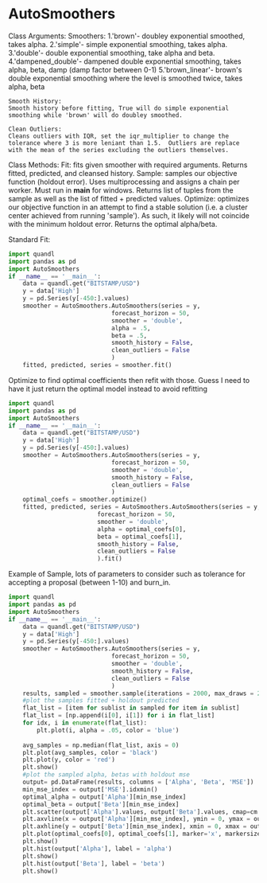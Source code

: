 # AutoSmoothers
Class Arguments:
  Smoothers: 
    1.'brown'- doubley exponential smoothed, takes alpha.
    2.'simple'- simple exponential smoothing, takes alpha.
    3.'double'- double exponential smoothing, take alpha and beta.
    4.'dampened_double'- dampened double exponential smoothing, takes alpha, beta, damp (damp factor between 0-1)
    5.'brown_linear'- brown's double exponential smoothing where the level is smoothed twice, takes alpha, beta

    Smooth History:
    Smooth history before fitting, True will do simple exponential smoothing while 'brown' will do doubley smoothed.

    Clean Outliers:
    Cleans outliers with IQR, set the iqr_multiplier to change the tolerance where 3 is more leniant than 1.5.  Outliers are replace
    with the mean of the series excluding the outliers themselves.

  Class Methods:
    Fit: fits given smoother with required arguments. Returns fitted, predicted, and cleansed history.
    Sample: samples our objective function (holdout error).  Uses multiprocessing and assigns a chain per worker.  Must run in __main__ 
    for windows. Returns list of tuples from the sample as well as the list of fitted + predicted values.
    Optimize: optimizes our objective function in an attempt to find a stable solution (i.e. a cluster center achieved from running 
    'sample').  As such, it likely will not coincide with the minimum holdout error. Returns the optimal alpha/beta. 



Standard Fit:
```python
import quandl
import pandas as pd
import AutoSmoothers
if __name__ == '__main__':
    data = quandl.get("BITSTAMP/USD")
    y = data['High']
    y = pd.Series(y[-450:].values)
    smoother = AutoSmoothers.AutoSmoothers(series = y,
                             forecast_horizon = 50,
                             smoother = 'double',
                             alpha = .5,
                             beta = .5,
                             smooth_history = False,
                             clean_outliers = False
                             )
    fitted, predicted, series = smoother.fit()
```
Optimize to find optimal coefficients then refit with those. Guess I need to have it just return the optimal model instead to avoid 
refitting
```python
import quandl
import pandas as pd
import AutoSmoothers
if __name__ == '__main__':
    data = quandl.get("BITSTAMP/USD")
    y = data['High']
    y = pd.Series(y[-450:].values)
    smoother = AutoSmoothers.AutoSmoothers(series = y,
                             forecast_horizon = 50,
                             smoother = 'double',
                             smooth_history = False,
                             clean_outliers = False
                             )
    optimal_coefs = smoother.optimize()
    fitted, predicted, series = AutoSmoothers.AutoSmoothers(series = y,
                         forecast_horizon = 50,
                         smoother = 'double',
                         alpha = optimal_coefs[0],
                         beta = optimal_coefs[1],
                         smooth_history = False,
                         clean_outliers = False
                         ).fit()
```
Example of Sample, lots of parameters to consider such as tolerance for accepting a proposal (between 1-10) and burn_in.
```python
import quandl
import pandas as pd
import AutoSmoothers
if __name__ == '__main__':
    data = quandl.get("BITSTAMP/USD")
    y = data['High']
    y = pd.Series(y[-450:].values)
    smoother = AutoSmoothers.AutoSmoothers(series = y,
                             forecast_horizon = 50,
                             smoother = 'double',
                             smooth_history = False,
                             clean_outliers = False
                             )
    results, sampled = smoother.sample(iterations = 2000, max_draws = 20000, tolerance = 6, burn_in = 500)
    #plot the samples fitted + holdout predicted
    flat_list = [item for sublist in sampled for item in sublist]
    flat_list = [np.append(i[0], i[1]) for i in flat_list]
    for idx, i in enumerate(flat_list):
        plt.plot(i, alpha = .05, color = 'blue')
        
    avg_samples = np.median(flat_list, axis = 0)
    plt.plot(avg_samples, color = 'black')
    plt.plot(y, color = 'red')
    plt.show()
    #plot the sampled alpha, betas with holdout mse
    output= pd.DataFrame(results, columns = ['Alpha', 'Beta', 'MSE'])
    min_mse_index = output['MSE'].idxmin() 
    optimal_alpha = output['Alpha'][min_mse_index]
    optimal_beta = output['Beta'][min_mse_index]
    plt.scatter(output['Alpha'].values, output['Beta'].values, cmap=cm.jet, c=-output['MSE'].values, s=10)
    plt.axvline(x = output['Alpha'][min_mse_index], ymin = 0, ymax = output['Beta'][min_mse_index])
    plt.axhline(y = output['Beta'][min_mse_index], xmin = 0, xmax = output['Alpha'][min_mse_index])
    plt.plot(optimal_coefs[0], optimal_coefs[1], marker='x', markersize=10, color="black")
    plt.show()
    plt.hist(output['Alpha'], label = 'alpha')
    plt.show()
    plt.hist(output['Beta'], label = 'beta')
    plt.show()
```


